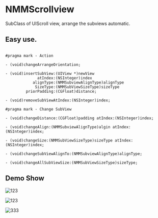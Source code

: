 # NMMScrollview


SubClass of UIScroll view, arrange the subviews automatic.

## Easy use.

~~~objc

#pragma mark - Action

- (void)changeArrangeOrientation;

- (void)insertSubView:(UIView *)newView
              atIndex:(NSInteger)index
            alignType:(NMMSubviewAlignType)alignType
             SizeType:(NMMSubViewSizeType)sizeType
         priorPadding:(CGFloat)distance;

- (void)removeSubViewAtIndex:(NSInteger)index;

#pragma mark - Change SubView

- (void)changeDistance:(CGFloat)padding atIndex:(NSInteger)index;

- (void)changeAlign:(NMMSubviewAlignType)algin atIndex:(NSInteger)index;

- (void)changeSize:(NMMSubViewSizeType)sizeType atIndex:(NSInteger)index;

- (void)changeSubViewAlignTo:(NMMSubviewAlignType)alignType;

- (void)changeAllSubViewSize:(NMMSubViewSizeType)sizeType;

~~~

## Demo Show

![123](https://raw.githubusercontent.com/Wing-Of-War/NPScrollview/master/Gif/1.gif)

![123](http://raw.githubusercontent.com/Wing-Of-War/NPScrollview/master/Gif/2.gif)

![333](http://raw.githubusercontent.com/Wing-Of-War/NPScrollview/master/Gif/3.gif)